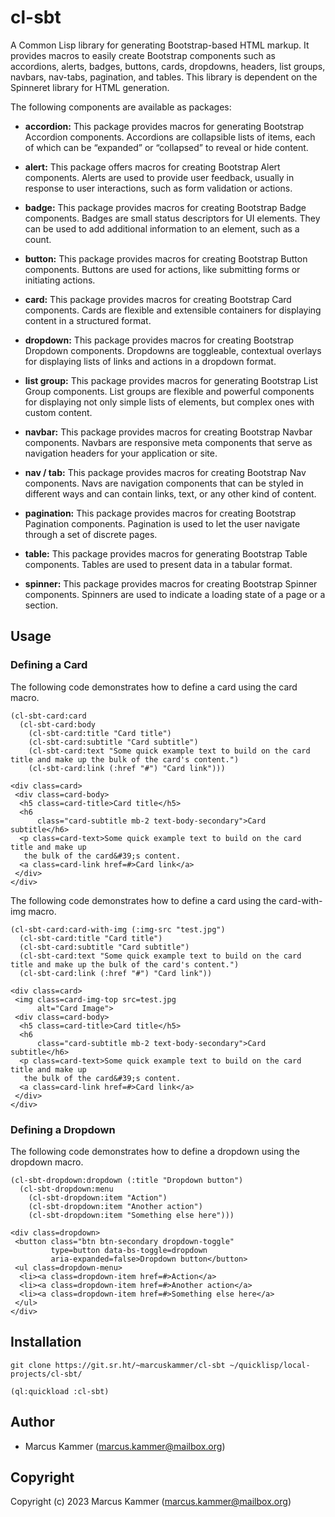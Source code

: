 

# cl-sbt

A Common Lisp library for generating Bootstrap-based HTML markup. It provides
macros to easily create Bootstrap components such as accordions, alerts,
badges, buttons, cards, dropdowns, headers, list groups, navbars, nav-tabs,
pagination, and tables. This library is dependent on the Spinneret library for
HTML generation.

The following components are available as packages:

-   **accordion:** This package provides macros for generating Bootstrap Accordion
    components. Accordions are collapsible lists of items, each of which can be
    &ldquo;expanded&rdquo; or &ldquo;collapsed&rdquo; to reveal or hide content.

-   **alert:** This package offers macros for creating Bootstrap Alert components.
    Alerts are used to provide user feedback, usually in response to user
    interactions, such as form validation or actions.

-   **badge:** This package provides macros for creating Bootstrap Badge
    components. Badges are small status descriptors for UI elements. They can be
    used to add additional information to an element, such as a count.

-   **button:** This package provides macros for creating Bootstrap Button
    components. Buttons are used for actions, like submitting forms or initiating
    actions.

-   **card:** This package provides macros for creating Bootstrap Card components.
    Cards are flexible and extensible containers for displaying content in a
    structured format.

-   **dropdown:** This package provides macros for creating Bootstrap Dropdown
    components. Dropdowns are toggleable, contextual overlays for displaying
    lists of links and actions in a dropdown format.

-   **list group:** This package provides macros for generating Bootstrap List
    Group components. List groups are flexible and powerful components for
    displaying not only simple lists of elements, but complex ones with custom
    content.

-   **navbar:** This package provides macros for creating Bootstrap Navbar
    components. Navbars are responsive meta components that serve as navigation
    headers for your application or site.

-   **nav / tab:** This package provides macros for creating Bootstrap Nav
    components. Navs are navigation components that can be styled in different
    ways and can contain links, text, or any other kind of content.

-   **pagination:** This package provides macros for creating Bootstrap Pagination
    components. Pagination is used to let the user navigate through a set of
    discrete pages.

-   **table:** This package provides macros for generating Bootstrap Table
    components. Tables are used to present data in a tabular format.

-   **spinner:** This package provides macros for creating Bootstrap Spinner
    components. Spinners are used to indicate a loading state of a page or a
    section.


## Usage


### Defining a Card

The following code demonstrates how to define a card using the card macro.

    (cl-sbt-card:card
      (cl-sbt-card:body
        (cl-sbt-card:title "Card title")
        (cl-sbt-card:subtitle "Card subtitle")
        (cl-sbt-card:text "Some quick example text to build on the card title and make up the bulk of the card's content.")
        (cl-sbt-card:link (:href "#") "Card link")))

    <div class=card>
     <div class=card-body>
      <h5 class=card-title>Card title</h5>
      <h6
          class="card-subtitle mb-2 text-body-secondary">Card subtitle</h6>
      <p class=card-text>Some quick example text to build on the card title and make up
       the bulk of the card&#39;s content.
      <a class=card-link href=#>Card link</a>
     </div>
    </div>

The following code demonstrates how to define a card using the card-with-img macro.

    (cl-sbt-card:card-with-img (:img-src "test.jpg")
      (cl-sbt-card:title "Card title")
      (cl-sbt-card:subtitle "Card subtitle")
      (cl-sbt-card:text "Some quick example text to build on the card title and make up the bulk of the card's content.")
      (cl-sbt-card:link (:href "#") "Card link"))

    <div class=card>
     <img class=card-img-top src=test.jpg
          alt="Card Image">
     <div class=card-body>
      <h5 class=card-title>Card title</h5>
      <h6
          class="card-subtitle mb-2 text-body-secondary">Card subtitle</h6>
      <p class=card-text>Some quick example text to build on the card title and make up
       the bulk of the card&#39;s content.
      <a class=card-link href=#>Card link</a>
     </div>
    </div>


### Defining a Dropdown

The following code demonstrates how to define a dropdown using the dropdown
macro.

    (cl-sbt-dropdown:dropdown (:title "Dropdown button")
      (cl-sbt-dropdown:menu
        (cl-sbt-dropdown:item "Action")
        (cl-sbt-dropdown:item "Another action")
        (cl-sbt-dropdown:item "Something else here")))

    <div class=dropdown>
     <button class="btn btn-secondary dropdown-toggle"
             type=button data-bs-toggle=dropdown
             aria-expanded=false>Dropdown button</button>
     <ul class=dropdown-menu>
      <li><a class=dropdown-item href=#>Action</a>
      <li><a class=dropdown-item href=#>Another action</a>
      <li><a class=dropdown-item href=#>Something else here</a>
     </ul>
    </div>


## Installation

    git clone https://git.sr.ht/~marcuskammer/cl-sbt ~/quicklisp/local-projects/cl-sbt/

    (ql:quickload :cl-sbt)


## Author

-   Marcus Kammer (marcus.kammer@mailbox.org)


## Copyright

Copyright (c) 2023 Marcus Kammer (marcus.kammer@mailbox.org)
